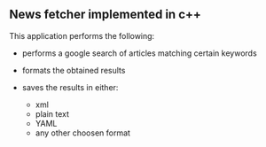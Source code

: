 ## News fetcher implemented in c++

This application performs the following:

-   performs a google search of articles matching certain keywords
-   formats the obtained results
-   saves the results in either:

    -   xml
    -   plain text
    -   YAML
    -   any other choosen format
